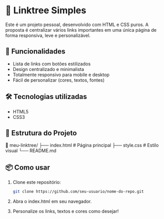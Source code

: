 # 🌳 Linktree Simples

Este é um projeto pessoal, desenvolvido com HTML e CSS puros. A proposta é centralizar vários links importantes em uma única página de forma responsiva, leve e personalizável.

## 🚀 Funcionalidades

- Lista de links com botões estilizados
- Design centralizado e minimalista
- Totalmente responsivo para mobile e desktop
- Fácil de personalizar (cores, textos, fontes)

## 🛠️ Tecnologias utilizadas

- HTML5
- CSS3

## 🧾 Estrutura do Projeto

📁 meu-linktree/
├── index.html # Página principal
├── style.css # Estilo visual
└── README.md 

## 📦 Como usar

1. Clone este repositório:
   ```bash
   git clone https://github.com/seu-usuario/nome-do-repo.git
   
2. Abra o index.html em seu navegador.

3. Personalize os links, textos e cores como desejar!
